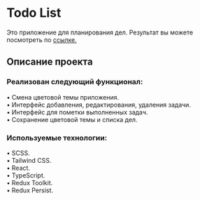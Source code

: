 # Todo List

Это приложение для планирования дел. Результат вы можете посмотреть по [ссылке.](https://shevchenko-stanislav.github.io/todo-list)

## Описание проекта

### Реализован следующий функционал: 

• Смена цветовой темы приложения. \
• Интерфейс добавления, редактирования, удаления задачи. \
• Интерфейс для пометки выполненных задач. \
• Сохранение цветовой темы и списка дел. 

### Используемые технологии:

• SCSS. \
• Tailwind CSS. \
• React. \
• TypeScript. \
• Redux Toolkit. \
• Redux Persist. 
